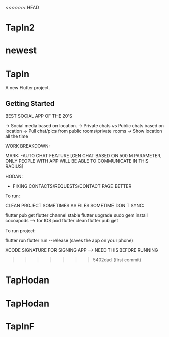 <<<<<<< HEAD
# TapIn2
newest
=======
# TapIn

A new Flutter project.

## Getting Started

BEST SOCIAL APP OF THE 20'S

-> Social media based on location.
-> Private chats vs Public chats based on location
-> Pull chat/pics from public rooms/private rooms
-> Show location all the time


WORK BREAKDOWN:

MARK:
-AUTO CHAT FEATURE [GEN CHAT BASED ON 500 M PARAMETER, ONLY PEOPLE WITH APP WILL BE ABLE TO COMMUNICATE IN THIS RADIUS]

HODAN:
- FIXING CONTACTS/REQUESTS/CONTACT PAGE BETTER


To run: 

CLEAN PROJECT SOMETIMES AS FILES SOMETIME DON'T SYNC:

flutter pub get
flutter channel stable
flutter upgrade
sudo gem install cocoapods  --> for IOS pod 
flutter clean
flutter pub get

To run project:
 
 flutter run 
 flutter run --release (saves the app on your phone)

XCODE SIGNATURE FOR SIGNING APP --> NEED THIS BEFORE RUNNING
>>>>>>> 5402dad (first commit)
# TapHodan
# TapHodan
# TapInF
